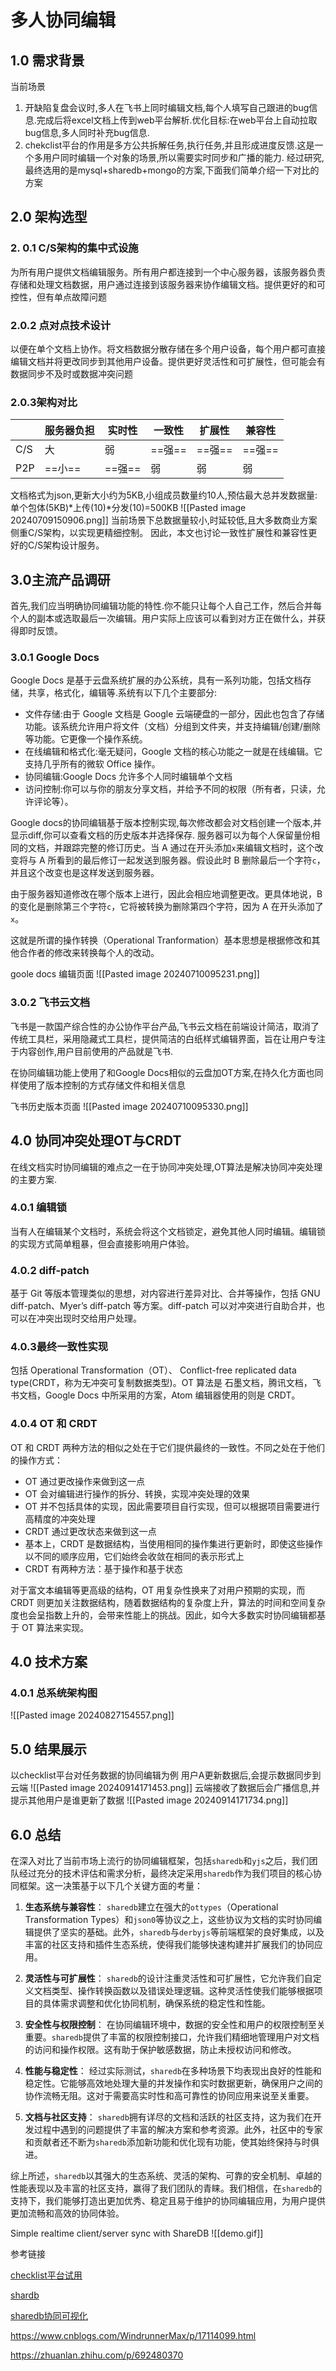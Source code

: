 
# 多人协同编辑
## 1.0 需求背景
当前场景
1. 开缺陷复盘会议时,多人在飞书上同时编辑文档,每个人填写自己跟进的bug信息.完成后将excel文档上传到web平台解析.优化目标:在web平台上自动拉取bug信息,多人同时补充bug信息.
2. chekclist平台的作用是多方公共拆解任务,执行任务,并且形成进度反馈.这是一个多用户同时编辑一个对象的场景,所以需要实时同步和广播的能力.
经过研究,最终选用的是mysql+sharedb+mongo的方案,下面我们简单介绍一下对比的方案
## 2.0 架构选型

### 2. 0.1 C/S架构的集中式设施

为所有用户提供文档编辑服务。所有用户都连接到一个中心服务器，该服务器负责存储和处理文档数据，用户通过连接到该服务器来协作编辑文档。提供更好的和可控性，但有单点故障问题

### 2.0.2 点对点技术设计

以便在单个文档上协作。将文档数据分散存储在多个用户设备，每个用户都可直接编辑文档并将更改同步到其他用户设备。提供更好灵活性和可扩展性，但可能会有数据同步不及时或数据冲突问题

### 2.0.3架构对比

|     | 服务器负担 | 实时性 | 一致性   | 扩展性   | 兼容性   |
| --- | ----- | ------- | ----- | ----- | ----- |
| C/S | 大     | 弱       | ==强== | ==强== | ==强== |
| P2P | ==小== | ==强==   | 弱     | 弱     | 弱     |


文档格式为json,更新大小约为5KB,小组成员数量约10人,预估最大总并发数据量:单个包体(5KB)*上传(10)*分发(10)=500KB
![[Pasted image 20240709150906.png]]
当前场景下总数据量较小,时延较低,且大多数商业方案侧重C/S架构，以实现更精细控制。 因此，本文也讨论一致性扩展性和兼容性更好的C/S架构设计服务。

## 3.0主流产品调研
首先,我们应当明确协同编辑功能的特性.你不能只让每个人自己工作，然后合并每个人的副本或选取最后一次编辑。用户实际上应该可以看到对方正在做什么，并获得即时反馈。

### 3.0.1 Google Docs

Google Docs 是基于云盘系统扩展的办公系统，具有一系列功能，包括文档存储，共享，格式化，编辑等.系统有以下几个主要部分:
- 文件存储:由于 Google 文档是 Google 云端硬盘的一部分，因此也包含了存储功能。该系统允许用户将文件（文档）分组到文件夹，并支持编辑/创建/删除等功能。它更像一个操作系统。
- 在线编辑和格式化:毫无疑问，Google 文档的核心功能之一就是在线编辑。它支持几乎所有的微软 Office 操作。
- 协同编辑:Google Docs 允许多个人同时编辑单个文档
- 访问控制:你可以与你的朋友分享文档，并给予不同的权限（所有者，只读，允许评论等）。

Google docs的协同编辑基于版本控制实现,每次修改都会对文档创建一个版本,并显示diff,你可以查看文档的历史版本并选择保存.
服务器可以为每个人保留量份相同的文档，并跟踪完整的修订历史。当 A 通过在开头添加`x`来编辑文档时，这个改变将与 A 所看到的最后修订一起发送到服务器。假设此时 B 删除最后一个字符`c`，并且这个改变也是这样发送到服务器。

由于服务器知道修改在哪个版本上进行，因此会相应地调整更改。更具体地说，B 的变化是删除第三个字符`c`，它将被转换为删除第四个字符，因为 A 在开头添加了`x`。

这就是所谓的操作转换（Operational Tranformation）基本思想是根据修改和其他合作者的修改来转换每个人的改动。

goole docs 编辑页面
![[Pasted image 20240710095231.png]]



### 3.0.2 飞书云文档

飞书是一款国产综合性的办公协作平台产品,飞书云文档在前端设计简洁，取消了传统工具栏，采用隐藏式工具栏，提供简洁的白纸样式编辑界面，旨在让用户专注于内容创作,用户目前使用的产品就是飞书.

在协同编辑功能上使用了和Google Docs相似的云盘加OT方案,在持久化方面也同样使用了版本控制的方式存储文件和相关信息

飞书历史版本页面
![[Pasted image 20240710095330.png]]


## 4.0 协同冲突处理OT与CRDT

在线文档实时协同编辑的难点之一在于协同冲突处理,OT算法是解决协同冲突处理的主要方案.

### 4.0.1 编辑锁

当有人在编辑某个文档时，系统会将这个文档锁定，避免其他人同时编辑。编辑锁的实现方式简单粗暴，但会直接影响用户体验。

### 4.0.2 diff-patch

基于 Git 等版本管理类似的思想，对内容进行差异对比、合并等操作，包括 GNU diff-patch、Myer’s diff-patch 等方案。diff-patch 可以对冲突进行自助合并，也可以在冲突出现时交给用户处理。

### 4.0.3最终一致性实现

包括 Operational Transformation（OT）、 Conflict-free replicated data type(CRDT，称为无冲突可复制数据类型)。OT 算法是 石墨文档，腾讯文档，飞书文档，Google Docs 中所采用的方案，Atom 编辑器使用的则是 CRDT。

  
### 4.0.4 OT 和 CRDT

OT 和 CRDT 两种方法的相似之处在于它们提供最终的一致性。不同之处在于他们的操作方式：

- OT 通过更改操作来做到这一点
- OT 会对编辑进行操作的拆分、转换，实现冲突处理的效果
- OT 并不包括具体的实现，因此需要项目自行实现，但可以根据项目需要进行高精度的冲突处理
- CRDT 通过更改状态来做到这一点
- 基本上，CRDT 是数据结构，当使用相同的操作集进行更新时，即使这些操作以不同的顺序应用，它们始终会收敛在相同的表示形式上
- CRDT 有两种方法：基于操作和基于状态

对于富文本编辑等更高级的结构，OT 用复杂性换来了对用户预期的实现，而 CRDT 则更加关注数据结构，随着数据结构的复杂度上升，算法的时间和空间复杂度也会呈指数上升的，会带来性能上的挑战。因此，如今大多数实时协同编辑都基于 OT 算法来实现。

## 4.0 技术方案
### 4.0.1 总系统架构图
![[Pasted image 20240827154557.png]]

## 5.0 结果展示
以checklist平台对任务数据的协同编辑为例
用户A更新数据后,会提示数据同步到云端
![[Pasted image 20240914171453.png]]
云端接收了数据后会广播信息,并提示其他用户是谁更新了数据
![[Pasted image 20240914171734.png]]
## 6.0 总结

在深入对比了当前市场上流行的协同编辑框架，包括`sharedb`和`yjs`之后，我们团队经过充分的技术评估和需求分析，最终决定采用`sharedb`作为我们项目的核心协同框架。这一决策基于以下几个关键方面的考量：
1. **生态系统与兼容性**： `sharedb`建立在强大的`ottypes`（Operational Transformation Types）和`json0`等协议之上，这些协议为文档的实时协同编辑提供了坚实的基础。此外，`sharedb`与`derbyjs`等前端框架的良好集成，以及丰富的社区支持和插件生态系统，使得我们能够快速构建并扩展我们的协同应用。
    
2. **灵活性与可扩展性**： `sharedb`的设计注重灵活性和可扩展性，它允许我们自定义文档类型、操作转换函数以及错误处理逻辑。这种灵活性使我们能够根据项目的具体需求调整和优化协同机制，确保系统的稳定性和性能。
    
3. **安全性与权限控制**： 在协同编辑环境中，数据的安全性和用户的权限控制至关重要。`sharedb`提供了丰富的权限控制接口，允许我们精细地管理用户对文档的访问和操作权限。这有助于保护敏感数据，防止未授权访问和修改。
    
4. **性能与稳定性**： 经过实际测试，`sharedb`在多种场景下均表现出良好的性能和稳定性。它能够高效地处理大量的并发操作和实时数据更新，确保用户之间的协作流畅无阻。这对于需要高实时性和高可靠性的协同应用来说至关重要。
    
5. **文档与社区支持**： `sharedb`拥有详尽的文档和活跃的社区支持，这为我们在开发过程中遇到的问题提供了丰富的解决方案和参考资源。此外，社区中的专家和贡献者还不断为`sharedb`添加新功能和优化现有功能，使其始终保持与时俱进。

综上所述，`sharedb`以其强大的生态系统、灵活的架构、可靠的安全机制、卓越的性能表现以及丰富的社区支持，赢得了我们团队的青睐。我们相信，在`sharedb`的支持下，我们能够打造出更加优秀、稳定且易于维护的协同编辑应用，为用户提供更加流畅和高效的协同体验。

Simple realtime client/server sync with ShareDB
![[demo.gif]]



参考链接

[checklist平台试用](http://checklist.qa.com)

[shardb](https://github.com/share/sharedb)

[sharedb协同可视化](https://operational-transformation.github.io/index.html)

https://www.cnblogs.com/WindrunnerMax/p/17114099.html

https://zhuanlan.zhihu.com/p/692480370